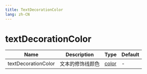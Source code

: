 ```yaml
---
title: TextDecorationColor
lang: zh-CN
---
```


# textDecorationColor

| Name               | Description      | Type                         | Default |
|--------------------|------------------|------------------------------| ------- |
| textDecorationColor        | 文本的修饰线颜色          | [color](/zh-CN/css/color/rgb)|- |
